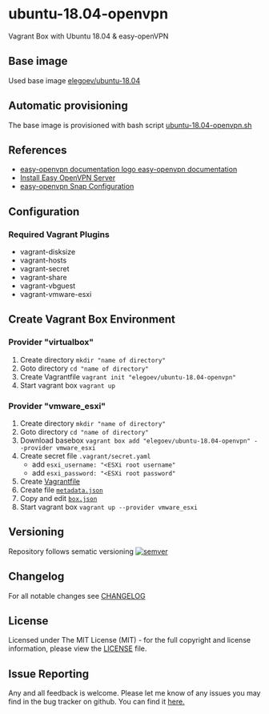 # ubuntu-18.04-openvpn

Vagrant Box with Ubuntu 18.04 & easy-openVPN

## Base image

Used base image [elegoev/ubuntu-18.04](https://app.vagrantup.com/elegoev/boxes/ubuntu-18.04)

## Automatic provisioning

The base image is provisioned with bash script [ubuntu-18.04-openvpn.sh](https://github.com/elegoev/basebox-ubuntu-18.04-openvpn/blob/master/provisioning/ubuntu-18.04-openvpn.sh)

## References

- [easy-openvpn documentation logo easy-openvpn documentation](https://docs.ubuntu.com/core/en/stacks/network/easy-openvpn/docs/)
- [Install Easy OpenVPN Server](https://snapcraft.io/easy-openvpn-server)
- [easy-openvpn Snap Configuration](https://docs.ubuntu.com/core/en/stacks/network/easy-openvpn/docs/reference/snap-configuration/snap-configuration)

## Configuration

### Required Vagrant Plugins

- vagrant-disksize
- vagrant-hosts
- vagrant-secret
- vagrant-share
- vagrant-vbguest
- vagrant-vmware-esxi

## Create Vagrant Box Environment

### Provider "virtualbox"

1. Create directory `mkdir "name of directory"`
1. Goto directory `cd "name of directory"`
1. Create Vagrantfile `vagrant init "elegoev/ubuntu-18.04-openvpn"`
1. Start vagrant box `vagrant up`

### Provider "vmware_esxi"

1. Create directory `mkdir "name of directory"`
1. Goto directory `cd "name of directory"`
1. Download basebox `vagrant box add "elegoev/ubuntu-18.04-openvpn" --provider vmware_esxi`
1. Create secret file `.vagrant/secret.yaml`
   - add `esxi_username: "<ESXi root username"`
   - add `esxi_password: "<ESXi root password"`
1. Create [Vagrantfile](https://github.com/elegoev/vagrant-ubuntu-18.04-images/blob/master/jenkins/vagrant/Vagrantfile.tpl)
1. Create file [`metadata.json`](https://github.com/elegoev/vagrant-ubuntu-18.04-images/blob/master/jenkins/vagrant/metadata.json.tpl)
1. Copy and edit [`box.json`](https://github.com/elegoev/vagrant-ubuntu-18.04-images/blob/master/jenkins/vagrant/box.json)
1. Start vagrant box `vagrant up --provider vmware_esxi`

## Versioning

Repository follows sematic versioning  [![semver](https://img.shields.io/badge/semver-2.0.0-green.svg)](http://semver.org)

## Changelog

For all notable changes see [CHANGELOG](https://github.com/elegoev/basebox-ubuntu-18.04-nfs/blob/master/CHANGELOG.md)

## License

Licensed under The MIT License (MIT) - for the full copyright and license information, please view the [LICENSE](https://github.com/elegoev/basebox-ubuntu-18.04-openvpn/blob/master/LICENSE) file.

## Issue Reporting

Any and all feedback is welcome.  Please let me know of any issues you may find in the bug tracker on github. You can find it [here.](https://github.com/elegoev/basebox-ubuntu-18.04-openvpn/issues)
